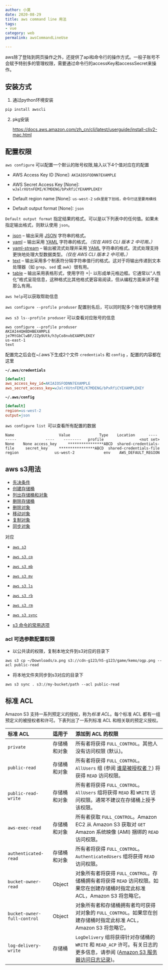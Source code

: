 ```yaml
---
author: 小莫
date: 2020-08-29
title: aws command line 用法
tags:
- vue
category: web
permalink: awsCommandLineUse

---
```


aws除了登陆到网页操作之外，还提供了api和命令行的操作方式。一般子账号不会赋予特别多的管理权限，需要通过命令行的accessKey和accessSecret来操作。
<!-- more -->

## 安装方式

1.   通过python环境安装

`pip install awscli`

2.  pkg安装

    https://docs.aws.amazon.com/zh_cn/cli/latest/userguide/install-cliv2-mac.html

     

## 配置权限

`aws configure` 可以配置一个默认的账号权限,输入以下4个值对应在的配置

-   AWS Access Key ID [None]: `AKIAIOSFODNN7EXAMPLE`    

-   AWS Secret Access Key [None]: `wJalrXUtnFEMI/K7MDENG/bPxRfiCYEXAMPLEKEY`    

-   Default region name [None]: `us-west-2`      `sdk里是下划线，命令行这里要用横线`  

-   Default output format [None]: `json`   

`Default output format` 指定结果的格式。可以是以下列表中的任何值。如果未指定输出格式，则默认使用 `json`。

-   [json](https://docs.aws.amazon.com/zh_cn/cli/latest/userguide/cli-usage-output.html#json-output) – 输出采用 [JSON](https://json.org/) 字符串的格式。
-   [yaml](https://docs.aws.amazon.com/zh_cn/cli/latest/userguide/cli-usage-output.html#yaml-output) – 输出采用 [YAML](https://yaml.org/) 字符串的格式。*（仅在 AWS CLI 版本 2 中可用。）*
-   [yaml-stream](https://docs.aws.amazon.com/zh_cn/cli/latest/userguide/cli-usage-output.html#yaml-stream-output) – 输出被流式处理并采用 [YAML](https://yaml.org/) 字符串的格式。流式处理支持更快地处理大型数据类型。*（仅在 AWS CLI 版本 2 中可用。）*
-   [text](https://docs.aws.amazon.com/zh_cn/cli/latest/userguide/cli-usage-output.html#text-output) – 输出采用多个制表符分隔字符串值行的格式。这对于将输出传递到文本处理器（如 `grep`、`sed` 或 `awk`）很有用。
-   [table](https://docs.aws.amazon.com/zh_cn/cli/latest/userguide/cli-usage-output.html#table-output) – 输出采用表格形式，使用字符 +|- 以形成单元格边框。它通常以“人性化”格式呈现信息，这种格式比其他格式更容易阅读，但从编程方面来讲不是那么有用。



`aws help`可以获取帮助信息





`aws configure --profile produser` 配置别名后，可以同时配多个账号切换使用



`aws s3 ls--profile produser` 可以查看对应账号的信息

```
aws configure --profile produser
AKIAI44QH8DHBEXAMPLE
je7MtGbClwBF/2Zp9Utk/h3yCo8nvbEXAMPLEKEY
us-east-1
text
```



配置完之后会在~/.aws下生成2个文件 `credentials` 和 `config` ，配置的内容都在这里

**`~/.aws/credentials`**

```ini
[default]
aws_access_key_id=AKIAIOSFODNN7EXAMPLE
aws_secret_access_key=wJalrXUtnFEMI/K7MDENG/bPxRfiCYEXAMPLEKEY
```

**`~/.aws/config`**

```ini
[default]
region=us-west-2
output=json
```



`aws configure list `可以查看所有配置的数据

```
Name                    Value             Type    Location      ----                    -----             ----    --------   profile                <not set>             None    None access_key     ****************ABCD  shared-credentials-file     secret_key     ****************ABCD  shared-credentials-file        region                us-west-2             env    AWS_DEFAULT_REGION
```



## aws s3用法

-   [先决条件](https://docs.aws.amazon.com/zh_cn/cli/latest/userguide/cli-services-s3-commands.html#using-s3-commands-before)
-   [创建存储桶](https://docs.aws.amazon.com/zh_cn/cli/latest/userguide/cli-services-s3-commands.html#using-s3-commands-managing-buckets-creating)
-   [列出存储桶和对象](https://docs.aws.amazon.com/zh_cn/cli/latest/userguide/cli-services-s3-commands.html#using-s3-commands-listing-buckets)
-   [删除存储桶](https://docs.aws.amazon.com/zh_cn/cli/latest/userguide/cli-services-s3-commands.html#using-s3-commands-delete-buckets)
-   [删除对象](https://docs.aws.amazon.com/zh_cn/cli/latest/userguide/cli-services-s3-commands.html#using-s3-commands-delete-objects)
-   [移动对象](https://docs.aws.amazon.com/zh_cn/cli/latest/userguide/cli-services-s3-commands.html#using-s3-commands-managing-objects-move)
-   [复制对象](https://docs.aws.amazon.com/zh_cn/cli/latest/userguide/cli-services-s3-commands.html#using-s3-commands-managing-objects-copy)
-   [同步对象](https://docs.aws.amazon.com/zh_cn/cli/latest/userguide/cli-services-s3-commands.html#using-s3-commands-managing-objects-sync)

对应

-   [`aws s3`](https://docs.aws.amazon.com/cli/latest/reference/s3/)
-   [`aws s3 cp`](https://docs.aws.amazon.com/cli/latest/reference/s3/cp.html)
-   [`aws s3 mb`](https://docs.aws.amazon.com/cli/latest/reference/s3/mb.html)
-   [`aws s3 mv`](https://docs.aws.amazon.com/cli/latest/reference/s3/mv.html)
-   [`aws s3 ls`](https://docs.aws.amazon.com/cli/latest/reference/s3/ls.html)
-   [`aws s3 rb`](https://docs.aws.amazon.com/cli/latest/reference/s3/rb.html)
-   [`aws s3 rm`](https://docs.aws.amazon.com/cli/latest/reference/s3/rm.html)
-   [`aws s3 sync`](https://docs.aws.amazon.com/cli/latest/reference/s3/sync.html)



-   [s3 命令的常用选项](https://docs.aws.amazon.com/zh_cn/cli/latest/userguide/cli-services-s3-commands.html#using-s3-commands-managing-objects-param)





### acl 可选参数配置权限

-   以公共读的权限，复制本地文件到s3对应的目录下

`aws s3 cp ~/Downloads/a.png s3://cdn-g123/h5-g123/game/kemo/ogp.png --acl public-read`

-   将本地文件夹同步到s3对应的目录下

`aws s3 sync . s3://my-bucket/path --acl public-read` 

## 标准 ACL

Amazon S3 支持一系列预定义的授权，称为*标准 ACL*。每个标准 ACL 都有一组预定义的被授权者和许可。下表列出了一系列标准 ACL 和相关联的预定义授权。

| 标准 ACL                    | 适用于       | 添加到 ACL 的权限                                            |
| :-------------------------- | :----------- | :----------------------------------------------------------- |
| `private`                   | 存储桶和对象 | 所有者将获得 `FULL_CONTROL`。其他人没有访问权限 (默认)。     |
| `public-read`               | 存储桶和对象 | 所有者将获得 `FULL_CONTROL`。`AllUsers` 组 (参阅 [谁是被授权者？](https://docs.aws.amazon.com/zh_cn/AmazonS3/latest/dev/acl-overview.html#specifying-grantee)) 将获得 `READ` 访问权限。 |
| `public-read-write`         | 存储桶和对象 | 所有者将获得 `FULL_CONTROL`。`AllUsers` 组将获得 `READ` 和 `WRITE` 访问权限。通常不建议在存储桶上授予该权限。 |
| `aws-exec-read`             | 存储桶和对象 | 所有者获取 `FULL_CONTROL`。Amazon EC2 从 Amazon S3 获取对 `GET` Amazon 系统映像 (AMI) 捆绑的 `READ` 访问权限。 |
| `authenticated-read`        | 存储桶和对象 | 所有者将获得 `FULL_CONTROL`。`AuthenticatedUsers` 组将获得 `READ` 访问权限。 |
| `bucket-owner-read`         | Object       | 对象所有者将获得 `FULL_CONTROL`。存储桶拥有者将获得 `READ` 访问权限。如果您在创建存储桶时指定此标准 ACL，Amazon S3 将忽略它。 |
| `bucket-owner-full-control` | Object       | 对象所有者和存储桶拥有者均可获得对对象的 `FULL_CONTROL`。如果您在创建存储桶时指定此标准 ACL，Amazon S3 将忽略它。 |
| `log-delivery-write`        | 存储桶       | `LogDelivery` 组将获得针对存储桶的 `WRITE` 和 `READ_ACP` 许可。有关日志的更多信息，请参阅 ([Amazon S3 服务器访问日志记录](https://docs.aws.amazon.com/zh_cn/AmazonS3/latest/dev/ServerLogs.html))。 |